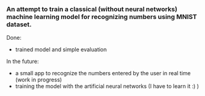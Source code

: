 ### An attempt to train a classical (without neural networks) machine learning model for recognizing numbers using MNIST dataset.

Done:  
- trained model and simple evaluation  

In the future:
- a small app to recognize the numbers entered by the user in real time (work in progress)
- training the model with the artificial neural networks (I have to learn it :) )

